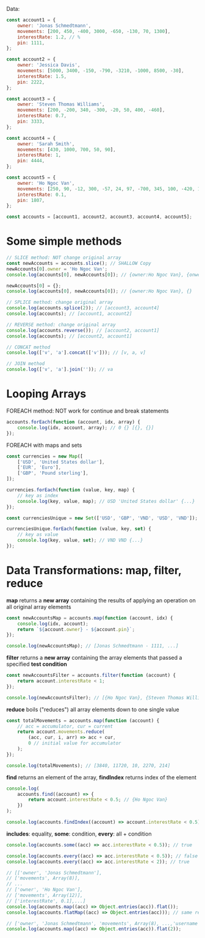 Data:

```js
const account1 = {
    owner: 'Jonas Schmedtmann',
    movements: [200, 450, -400, 3000, -650, -130, 70, 1300],
    interestRate: 1.2, // %
    pin: 1111,
};

const account2 = {
    owner: 'Jessica Davis',
    movements: [5000, 3400, -150, -790, -3210, -1000, 8500, -30],
    interestRate: 1.5,
    pin: 2222,
};

const account3 = {
    owner: 'Steven Thomas Williams',
    movements: [200, -200, 340, -300, -20, 50, 400, -460],
    interestRate: 0.7,
    pin: 3333,
};

const account4 = {
    owner: 'Sarah Smith',
    movements: [430, 1000, 700, 50, 90],
    interestRate: 1,
    pin: 4444,
};

const account5 = {
    owner: 'Ho Ngoc Van',
    movements: [250, 90, -12, 300, -57, 24, 97, -700, 345, 100, -420, 197],
    interestRate: 0.1,
    pin: 1807,
};

const accounts = [account1, account2, account3, account4, account5];
```

# Some simple methods

```js
// SLICE method: NOT change original array
const newAccounts = accounts.slice(); // SHALLOW Copy
newAccounts[0].owner = 'Ho Ngoc Van';
console.log(accounts[0], newAccounts[0]); // {owner:Ho Ngoc Van}, {onwer: Ho Ngoc Van}

newAccounts[0] = {};
console.log(accounts[0], newAccounts[0]); // {owner:Ho Ngoc Van}, {}

// SPLICE method: change original array
console.log(accounts.splice(2)); // [account3, account4]
console.log(accounts); // [account1, account2]

// REVERSE method: change original array
console.log(accounts.reverse()); // [account2, account1]
console.log(accounts); // [account2, account1]

// CONCAT method
console.log(['v', 'a'].concat(['v'])); // [v, a, v]

// JOIN method
console.log(['v', 'a'].join('')); // va
```

# Looping Arrays

FOREACH method: NOT work for continue and break statements

```js
accounts.forEach(function (account, idx, array) {
    console.log(idx, account, array); // 0 {} [{}, {}]
});
```

FOREACH with maps and sets

```js
const currencies = new Map([
    ['USD', 'United States dollar'],
    ['EUR', 'Euro'],
    ['GBP', 'Pound sterling'],
]);

currencies.forEach(function (value, key, map) {
    // key as index
    console.log(key, value, map); // USD 'United States dollar' {...}
});

const currenciesUnique = new Set(['USD', 'GBP', 'VND', 'USD', 'VND']);

currenciesUnique.forEach(function (value, key, set) {
    // key as value
    console.log(key, value, set); // VND VND {...}
});
```

# Data Transformations: map, filter, reduce

**map** returns a **new array** containing the results of applying an operation on all original array elements

```js
const newAccountsMap = accounts.map(function (account, idx) {
    console.log(idx, account);
    return `${account.owner} - ${account.pin}`;
});

console.log(newAccountsMap); // [Jonas Schmedtmann - 1111, ...]
```

**filter** returns a **new array** containing the array elements that passed a specified **test condition**

```js
const newAccountsFilter = accounts.filter(function (account) {
    return account.interestRate < 1;
});

console.log(newAccountsFilter); // [{Ho Ngoc Van}, {Steven Thomas Williams}]
```

**reduce** boils ("reduces") all array elements down to one single value

```js
const totalMovements = accounts.map(function (account) {
    // acc = accumulator, cur = current
    return account.movements.reduce(
        (acc, cur, i, arr) => acc + cur,
        0 // initial value for accumulator
    );
});

console.log(totalMovements); // [3840, 11720, 10, 2270, 214]
```

**find** returns an element of the array, **findIndex** returns index of the element

```js
console.log(
    accounts.find((account) => {
        return account.interestRate < 0.5; // {Ho Ngoc Van}
    })
);

console.log(accounts.findIndex((account) => account.interestRate < 0.5)); // 4
```

**includes**: equality, **some**: condition, **every**: all + condition

```js
console.log(accounts.some((acc) => acc.interestRate < 0.5)); // true

console.log(accounts.every((acc) => acc.interestRate < 0.5)); // false
console.log(accounts.every((acc) => acc.interestRate < 2)); // true
```

```js
// [['owner', 'Jonas Schmedtmann'],
// ['movements', Array(8)],
// ...
// ['owner', 'Ho Ngoc Van'],
// ['movements', Array(12)],
// ['interestRate', 0.1],...]
console.log(accounts.map((acc) => Object.entries(acc)).flat());
console.log(accounts.flatMap((acc) => Object.entries(acc))); // same result

// ['owner', 'Jonas Schmedtmann', 'movements', Array(8), ...,'username', 'hnv']
console.log(accounts.map((acc) => Object.entries(acc)).flat(2));
```
